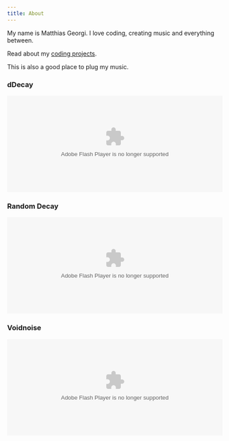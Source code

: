 ```yaml
---
title: About
---
```


My name is Matthias Georgi. I love coding, creating music and everything between.

Read about my [coding projects](projects).

This is also a good place to plug my music.

### dDecay

<object height="225" width="100%"> <param name="movie" value="http://player.soundcloud.com/player.swf?url=http%3A%2F%2Fapi.soundcloud.com%2Fusers%2F73784&amp;show_comments=true&amp;auto_play=false&amp;show_playcount=true&amp;show_artwork=true&amp;color=000000"></param> <param name="allowscriptaccess" value="always"></param> <param name="wmode" value="window"></param><embed wmode="window" allowscriptaccess="always" height="225" src="http://player.soundcloud.com/player.swf?url=http%3A%2F%2Fapi.soundcloud.com%2Fusers%2F73784&amp;show_comments=true&amp;auto_play=false&amp;show_playcount=true&amp;show_artwork=true&amp;color=000000" type="application/x-shockwave-flash" width="100%"></embed> </object> 

### Random Decay

<object height="225" width="100%"> <param name="movie" value="http://player.soundcloud.com/player.swf?url=http%3A%2F%2Fapi.soundcloud.com%2Fusers%2F2816975&amp;show_comments=true&amp;auto_play=false&amp;show_playcount=true&amp;show_artwork=true&amp;color=000000"></param> <param name="allowscriptaccess" value="always"></param> <embed allowscriptaccess="always" height="225" src="http://player.soundcloud.com/player.swf?url=http%3A%2F%2Fapi.soundcloud.com%2Fusers%2F2816975&amp;show_comments=true&amp;auto_play=false&amp;show_playcount=true&amp;show_artwork=true&amp;color=000000" type="application/x-shockwave-flash" width="100%"></embed> </object>

### Voidnoise

<object height="225" width="100%"> <param name="movie" value="http://player.soundcloud.com/player.swf?url=http%3A%2F%2Fapi.soundcloud.com%2Fusers%2F4173182&amp;show_comments=true&amp;auto_play=false&amp;show_playcount=true&amp;show_artwork=true&amp;color=000000"></param> <param name="allowscriptaccess" value="always"></param> <embed allowscriptaccess="always" height="225" src="http://player.soundcloud.com/player.swf?url=http%3A%2F%2Fapi.soundcloud.com%2Fusers%2F4173182&amp;show_comments=true&amp;auto_play=false&amp;show_playcount=true&amp;show_artwork=true&amp;color=000000" type="application/x-shockwave-flash" width="100%"></embed> </object> 
